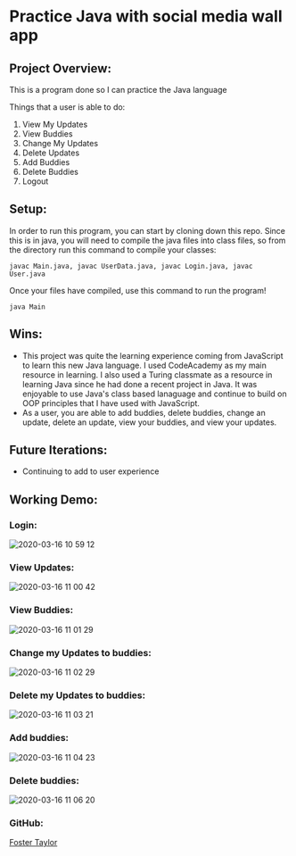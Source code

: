 # Practice Java with social media wall app

## Project Overview:

This is a program done so I can practice the Java language

Things that a user is able to do:
1. View My Updates
2. View Buddies
3. Change My Updates
4. Delete Updates
5. Add Buddies
6. Delete Buddies
7. Logout

## Setup:
In order to run this program, you can start by cloning down this repo. Since this is in java, you will need to compile the java files into class files, so from the directory run this command to compile your classes: 
```
javac Main.java, javac UserData.java, javac Login.java, javac User.java
```

Once your files have compiled, use this command to run the program!
```
java Main
```

## Wins:
* This project was quite the learning experience coming from JavaScript to learn this new Java language.  I used CodeAcademy as my main resource in learning.  I also used a Turing classmate as a resource in learning Java since he had done a recent project in Java.  It was enjoyable to use Java's class based lanaguage and continue to build on OOP principles that I have used with JavaScript.
* As a user, you are able to add buddies, delete buddies, change an update, delete an update, view your buddies, and view your updates.

## Future Iterations:
* Continuing to add to user experience


## Working Demo:
### Login:
![2020-03-16 10 59 12](https://user-images.githubusercontent.com/50148342/76782190-821d1500-6775-11ea-9e62-3e3a78a55d4c.gif)

### View Updates:
![2020-03-16 11 00 42](https://user-images.githubusercontent.com/50148342/76782297-b42e7700-6775-11ea-8573-0a0101480be6.gif)

### View Buddies:
![2020-03-16 11 01 29](https://user-images.githubusercontent.com/50148342/76782376-d0caaf00-6775-11ea-88c5-664ce96c2bc6.gif)

### Change my Updates to buddies:
![2020-03-16 11 02 29](https://user-images.githubusercontent.com/50148342/76782490-f657b880-6775-11ea-8760-85041a5ea9d1.gif)

### Delete my Updates to buddies:
![2020-03-16 11 03 21](https://user-images.githubusercontent.com/50148342/76782569-15eee100-6776-11ea-84cb-77559db2f749.gif)

### Add buddies:
![2020-03-16 11 04 23](https://user-images.githubusercontent.com/50148342/76782653-3a4abd80-6776-11ea-8bc1-d0f34d9d7e30.gif)

### Delete buddies:
![2020-03-16 11 06 20](https://user-images.githubusercontent.com/50148342/76782832-7ed65900-6776-11ea-84a5-c93032cfffdc.gif)


### GitHub:

[Foster Taylor](https://github.com/foster55f/)